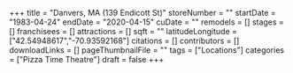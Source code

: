 +++
title = "Danvers, MA (139 Endicott St)"
storeNumber = ""
startDate = "1983-04-24"
endDate = "2020-04-15"
cuDate = ""
remodels = []
stages = []
franchisees = []
attractions = []
sqft = ""
latitudeLongitude = ["42.54948617","-70.93592168"]
citations = []
contributors = []
downloadLinks = []
pageThumbnailFile = ""
tags = ["Locations"]
categories = ["Pizza Time Theatre"]
draft = false
+++
